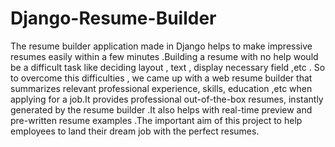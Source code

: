 # Django-Resume-Builder
The resume builder application made in Django helps to make impressive resumes easily within a few minutes .Building a resume with no help
would be a difficult task like deciding layout , text , display necessary field ,etc . So to overcome this difficulties , we came up with
a web resume builder that summarizes  relevant professional experience, skills, education ,etc when applying for a job.It provides 
professional out-of-the-box resumes, instantly generated by the resume builder .It also helps with real-time preview and pre-written 
resume examples .The important aim of this project to help employees to land their dream job with the perfect resumes.
